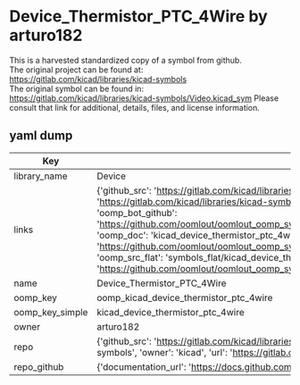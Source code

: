 # Device_Thermistor_PTC_4Wire by arturo182  
This is a harvested standardized copy of a symbol from github.  
The original project can be found at:  
https://gitlab.com/kicad/libraries/kicad-symbols  
The original symbol can be found in:
https://gitlab.com/kicad/libraries/kicad-symbols/Video.kicad_sym
Please consult that link for additional, details, files, and license information.  
## yaml dump  
| Key | Value |  
| --- | --- |  
| library_name | Device |  
| links | {'github_src': 'https://gitlab.com/kicad/libraries/kicad-symbols/Video.kicad_sym', 'github_src_repo': 'https://gitlab.com/kicad/libraries/kicad-symbols', 'oomp_bot': 'kicad_device_thermistor_ptc_4wire/working', 'oomp_bot_github': 'https://github.com/oomlout/oomlout_oomp_symbol_bot/tree/main/kicad_device_thermistor_ptc_4wire/working', 'oomp_doc': 'kicad_device_thermistor_ptc_4wire/working', 'oomp_doc_github': 'https://github.com/oomlout/oomlout_oomp_symbol_doc/tree/main/kicad_device_thermistor_ptc_4wire/working', 'oomp_src_flat': 'symbols_flat/kicad_device_thermistor_ptc_4wire/working', 'oomp_src_flat_github': 'https://github.com/oomlout/oomlout_oomp_symbol_src/tree/main/kicad_device_thermistor_ptc_4wire/working'} |  
| name | Device_Thermistor_PTC_4Wire |  
| oomp_key | oomp_kicad_device_thermistor_ptc_4wire |  
| oomp_key_simple | kicad_device_thermistor_ptc_4wire |  
| owner | arturo182 |  
| repo | {'github_src': 'https://gitlab.com/kicad/libraries/kicad-symbols/Video.kicad_sym', 'name': 'libraries/kicad-symbols', 'owner': 'kicad', 'url': 'https://gitlab.com/kicad/libraries/kicad-symbols'} |  
| repo_github | {'documentation_url': 'https://docs.github.com/rest/repos/repos#get-a-repository', 'message': 'Not Found'} |  

